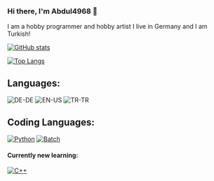 ### Hi there, I'm Abdul4968 👋
I am a hobby programmer and hobby artist
I live in Germany and I am Turkish!

[![GitHub stats](https://github-readme-stats.vercel.app/api?username=Abdul4968&show_icons=true&layout=compact&theme=dark)](https://github.com/Abdul4968)

[![Top Langs](https://github-readme-stats.vercel.app/api/top-langs/?username=Abdul4968&layout=compact&theme=dark)](https://github.com/Abdul4968)

## Languages:
![DE-DE](https://upload.wikimedia.org/wikipedia/en/thumb/b/ba/Flag_of_Germany.svg/125px-Flag_of_Germany.svg.png)
![EN-US](https://upload.wikimedia.org/wikipedia/en/thumb/a/a4/Flag_of_the_United_States.svg/125px-Flag_of_the_United_States.svg.png)
![TR-TR](https://upload.wikimedia.org/wikipedia/commons/thumb/b/b4/Flag_of_Turkey.svg/125px-Flag_of_Turkey.svg.png)

## Coding Languages:
[![Python][python-badge]][python-link] [![Batch][batch-badge]][batch-link]
#### Currently new learning:
[![C++][c++-badge]][c++-link]


<!--
[![][-badge]][-link]

[-badge]: 
[-link]: 
-->

[python-badge]: https://img.shields.io/badge/-Python-blue?style=for-the-badge&logo=python&logoColor=yellow
[python-link]: https://www.python.org/

[batch-badge]: https://img.shields.io/badge/-Batch_script-black?style=for-the-badge&logo=Windows%20Terminal
[batch-link]: https://www.tutorialspoint.com/batch_script/index.htm

[c++-badge]: https://img.shields.io/badge/-C++-lightblue?style=for-the-badge&logo=cplusplus&logoColor=00599C
[c++-link]: https://cplusplus.com/
